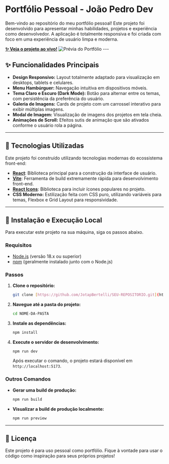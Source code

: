 # Portfólio Pessoal - João Pedro Dev

Bem-vindo ao repositório do meu portfólio pessoal! Este projeto foi desenvolvido para apresentar minhas habilidades, projetos e experiência como desenvolvedor. A aplicação é totalmente responsiva e foi criada com foco em uma experiência de usuário limpa e moderna.

**[✨ Veja o projeto ao vivo!](https://SEU_LINK_AQUI)** ![Prévia do Portfólio](https://i.imgur.com/link-da-sua-imagem.png) ---

## ✨ Funcionalidades Principais

-   **Design Responsivo:** Layout totalmente adaptado para visualização em desktops, tablets e celulares.
-   **Menu Hambúrguer:** Navegação intuitiva em dispositivos móveis.
-   **Tema Claro e Escuro (Dark Mode):** Botão para alternar entre os temas, com persistência da preferência do usuário.
-   **Galeria de Imagens:** Cards de projeto com um carrossel interativo para exibir múltiplas imagens.
-   **Modal de Imagem:** Visualização de imagens dos projetos em tela cheia.
-   **Animações de Scroll:** Efeitos sutis de animação que são ativados conforme o usuário rola a página.

---

## 🚀 Tecnologias Utilizadas

Este projeto foi construído utilizando tecnologias modernas do ecossistema front-end:

-   **[React](https://react.dev/)**: Biblioteca principal para a construção da interface de usuário.
-   **[Vite](https://vitejs.dev/)**: Ferramenta de build extremamente rápida para desenvolvimento front-end.
-   **[React Icons](https://react-icons.github.io/react-icons/)**: Biblioteca para incluir ícones populares no projeto.
-   **CSS Moderno:** Estilização feita com CSS puro, utilizando variáveis para temas, Flexbox e Grid Layout para responsividade.

---

## 🔧 Instalação e Execução Local

Para executar este projeto na sua máquina, siga os passos abaixo.

### Requisitos

-   [Node.js](https://nodejs.org/) (versão 18.x ou superior)
-   [npm](https://www.npmjs.com/) (geralmente instalado junto com o Node.js)

### Passos

1.  **Clone o repositório:**
    ```bash
    git clone [https://github.com/JotapBertelli/SEU-REPOSITORIO.git](https://github.com/JotapBertelli/SEU-REPOSITORIO.git)
    ```

2.  **Navegue até a pasta do projeto:**
    ```bash
    cd NOME-DA-PASTA
    ```

3.  **Instale as dependências:**
    ```bash
    npm install
    ```

4.  **Execute o servidor de desenvolvimento:**
    ```bash
    npm run dev
    ```
    Após executar o comando, o projeto estará disponível em `http://localhost:5173`.

### Outros Comandos

-   **Gerar uma build de produção:**
    ```bash
    npm run build
    ```

-   **Visualizar a build de produção localmente:**
    ```bash
    npm run preview
    ```

---

## 📜 Licença

Este projeto é para uso pessoal como portfólio. Fique à vontade para usar o código como inspiração para seus próprios projetos!